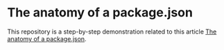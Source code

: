 # The anatomy of a package.json

This repository is a step-by-step demonstration related to this article [The anatomy of a package.json](https://blog.tarekjellali.com/the-anatomy-of-a-packagejson).
